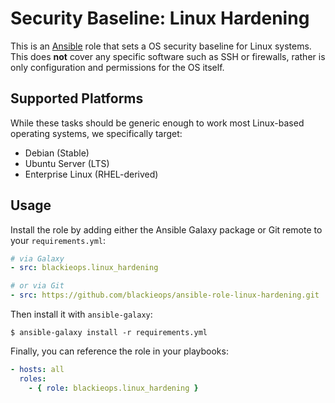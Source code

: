 # Security Baseline: Linux Hardening

This is an [Ansible][a] role that sets a OS security baseline for Linux
systems. This does **not** cover any specific software such as SSH or
firewalls, rather is only configuration and permissions for the OS itself.

[a]: https://ansible.com

## Supported Platforms

While these tasks should be generic enough to work most Linux-based operating
systems, we specifically target:

* Debian (Stable)
* Ubuntu Server (LTS)
* Enterprise Linux (RHEL-derived)

## Usage

Install the role by adding either the Ansible Galaxy package or Git remote to
your `requirements.yml`:

```yaml
# via Galaxy
- src: blackieops.linux_hardening

# or via Git
- src: https://github.com/blackieops/ansible-role-linux-hardening.git
```

Then install it with `ansible-galaxy`:

```
$ ansible-galaxy install -r requirements.yml
```

Finally, you can reference the role in your playbooks:

```yaml
- hosts: all
  roles:
    - { role: blackieops.linux_hardening }
```
